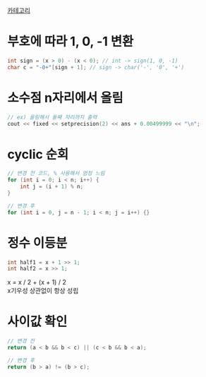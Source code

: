 [카테고리](/README.md)
# 부호에 따라 1, 0, -1 변환
```cpp
int sign = (x > 0) - (x < 0); // int -> sign(1, 0, -1)
char c = "-0+"[sign + 1]; // sign -> char('-', '0', '+')
```

# 소수점 n자리에서 올림
```cpp
// ex) 올림해서 둘째 자리까지 출력
cout << fixed << setprecision(2) << ans + 0.00499999 << "\n";
```

# cyclic 순회
```cpp
// 변경 전 코드, % 사용해서 엄청 느림
for (int i = 0; i < n; i++) {
    int j = (i + 1) % n;
}

// 변경 후
for (int i = 0, j = n - 1; i < n; j = i++) {}
```

# 정수 이등분
```cpp
int half1 = x + 1 >> 1;
int half2 = x >> 1;
```
x = x / 2 + (x + 1) / 2   
x기우성 상관없이 항상 성립   

# 사이값 확인
```cpp
// 변경 전
return (a < b && b < c) || (c < b && b < a);

// 변경 후
return (b > a) != (b > c);
```